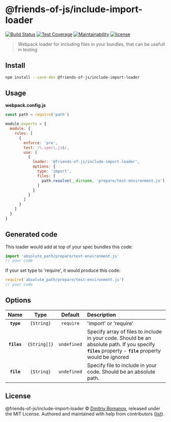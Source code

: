 # @friends-of-js/include-import-loader

[![Build Status](https://travis-ci.org/friends-of-js/include-import-loader.svg?branch=master)](https://travis-ci.org/friends-of-js/include-import-loader)
[![Test Coverage](https://api.codeclimate.com/v1/badges/3b1cfeaa25ed7c826654/test_coverage)](https://codeclimate.com/github/friends-of-js/include-import-loader/test_coverage)
[![Maintainability](https://api.codeclimate.com/v1/badges/3b1cfeaa25ed7c826654/maintainability)](https://codeclimate.com/github/friends-of-js/include-import-loader/maintainability)
[![license](https://img.shields.io/github/license/friends-of-js/include-import-loader.svg)](LICENSE)

> Webpack loader for including files in your bundles, that can be usefull in testing

## Install

```bash
npm install --save-dev @friends-of-js/include-import-loader
```

## Usage

**webpack.config.js**
```javascript
const path = require('path')

module.exports = {
  module: {
    rules: [
      {
        enforce: 'pre',
        test: /\.spec\.js$/,
        use: [
          {
            loader: '@friends-of-js/include-import-loader',
            options: {
              type: 'import',
              files: [
                path.resolve(__dirname, 'prepare/test-environment.js')
              ]
            }
          }
        ]
      }
    ]
  }
}
```

## Generated code

This loader would add at top of your spec bundles this code:

```javascript
import 'absolute_path/prepare/test-environment.js'
// your code
```

If your set type to 'require', it would produce this code:
```javascript
require('absolute_path/prepare/test-environment.js')
// your code
```

## Options

|Name|Type|Default|Description|
|:--:|:--:|:-----:|:----------|
|**`type`**|`{String}`|`require`|'import' or 'require'|
|**`files`**|`{String[]}`|`undefined`|Specify array of files to include in your code. Should be an absolute path. If you specify **`files`** property - **`file`** property would be ignored|
|**`file`**|`{String}`|`undefined`|Specify file to include in your code. Should be an absolute path.|


## License
@friends-of-js/include-import-loader © [Dmitriy Romanov](https://github.com/friends-of-js), released under the MIT License.
Authored and maintained with help from contributors ([list](https://github.com/friends-of-js/include-import-loader/contributors)).
